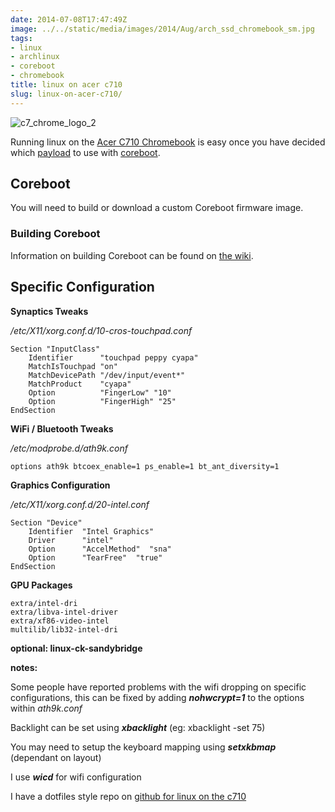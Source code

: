 ```yaml
---
date: 2014-07-08T17:47:49Z
image: ../../static/media/images/2014/Aug/arch_ssd_chromebook_sm.jpg
tags:
- linux
- archlinux
- coreboot
- chromebook
title: linux on acer c710
slug: linux-on-acer-c710/
---
```


<img src="/media/images/2014/Jun/c7_chrome_logo-1.jpg" alt="c7_chrome_logo_2">

Running linux on the <a href="https://play.google.com/store/devices/details/Acer_C7_Chromebook?id=chromebook_acer_c710" target="_blank">Acer C710 Chromebook</a> is easy once you have decided which <a href="http://www.coreboot.org/Payloads" target="_blank">payload</a> to use with <a href="http://www.coreboot.org/" target="_blank">coreboot</a>.

## Coreboot

You will need to build or download a custom Coreboot firmware image.

### Building Coreboot

Information on building Coreboot can be found on <a href="https://www.coreboot.org/Build_HOWTO" target="_blank">the wiki</a>.

## Specific Configuration

**Synaptics Tweaks**

*/etc/X11/xorg.conf.d/10-cros-touchpad.conf*

    Section "InputClass"
        Identifier      "touchpad peppy cyapa"
        MatchIsTouchpad "on"
        MatchDevicePath "/dev/input/event*"
        MatchProduct    "cyapa"
        Option          "FingerLow" "10"
        Option          "FingerHigh" "25"
    EndSection

**WiFi / Bluetooth Tweaks**

*/etc/modprobe.d/ath9k.conf*

    options ath9k btcoex_enable=1 ps_enable=1 bt_ant_diversity=1

**Graphics Configuration**

*/etc/X11/xorg.conf.d/20-intel.conf*

    Section "Device"
        Identifier  "Intel Graphics"
        Driver      "intel"
        Option      "AccelMethod"  "sna"
        Option      "TearFree"  "true"
    EndSection

**GPU Packages**

    extra/intel-dri
    extra/libva-intel-driver
    extra/xf86-video-intel
    multilib/lib32-intel-dri

**optional: linux-ck-sandybridge**

**notes:**

Some people have reported problems with the wifi dropping on specific configurations, this can be fixed by adding ***nohwcrypt=1*** to the options within *ath9k.conf*

Backlight can be set using ***xbacklight*** (eg: xbacklight -set 75)

You may need to setup the keyboard mapping using ***setxkbmap*** (dependant on layout)

I use ***wicd*** for wifi configuration

I have a dotfiles style repo on <a href="https://github.com/equk/c710" target="_blank"><i class="fa fa-github-alt"></i> github for linux on the c710</a>
